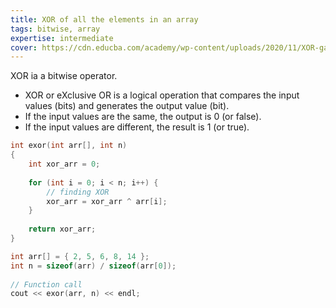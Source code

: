 ```yaml
---
title: XOR of all the elements in an array
tags: bitwise, array
expertise: intermediate
cover: https://cdn.educba.com/academy/wp-content/uploads/2020/11/XOR-gate-3.jpg
---
```


XOR ia a bitwise operator.

- XOR or eXclusive OR is a logical operation that compares the input values (bits) and generates the output value (bit). 
- If the input values are the same, the output is 0 (or false). 
- If the input values are different, the result is 1 (or true).


```cpp
int exor(int arr[], int n)
{
    int xor_arr = 0;
    
    for (int i = 0; i < n; i++) {
        // finding XOR
        xor_arr = xor_arr ^ arr[i];
    }
 
    return xor_arr;
}
```

```cpp
int arr[] = { 2, 5, 6, 8, 14 };
int n = sizeof(arr) / sizeof(arr[0]);
 
// Function call
cout << exor(arr, n) << endl;
```
